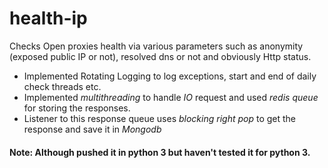 # health-ip
Checks Open proxies health via various parameters such as anonymity (exposed public IP or not), resolved dns or not and obviously 
Http status.
* Implemented Rotating Logging to log exceptions, start and end of daily check threads etc.
* Implemented *multithreading* to handle *IO* request and used *redis queue* for storing the responses.
* Listener to this response queue uses *blocking right pop* to get the response and save it in *Mongodb*
#### Note: Although pushed it in python 3 but haven't tested it for python 3.
